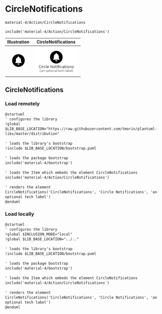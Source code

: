 # CircleNotifications


```text
material-4/Action/CircleNotifications
```

```text
include('material-4/Action/CircleNotifications')
```



| Illustration | CircleNotifications |
| :---: | :---: |
| ![illustration for Illustration](../../material-4/Action/CircleNotifications.png) | ![illustration for CircleNotifications](../../material-4/Action/CircleNotifications.Local.png) |




## CircleNotifications

### Load remotely
```plantuml
@startuml
' configures the library
!global $LIB_BASE_LOCATION="https://raw.githubusercontent.com/tmorin/plantuml-libs/master/distribution"

' loads the library's bootstrap
!include $LIB_BASE_LOCATION/bootstrap.puml

' loads the package bootstrap
include('material-4/bootstrap')

' loads the Item which embeds the element CircleNotifications
include('material-4/Action/CircleNotifications')

' renders the element
CircleNotifications('CircleNotifications', 'Circle Notifications', 'an optional tech label')
@enduml
```

### Load locally
```plantuml
@startuml
' configures the library
!global $INCLUSION_MODE="local"
!global $LIB_BASE_LOCATION="../.."

' loads the library's bootstrap
!include $LIB_BASE_LOCATION/bootstrap.puml

' loads the package bootstrap
include('material-4/bootstrap')

' loads the Item which embeds the element CircleNotifications
include('material-4/Action/CircleNotifications')

' renders the element
CircleNotifications('CircleNotifications', 'Circle Notifications', 'an optional tech label')
@enduml
```

